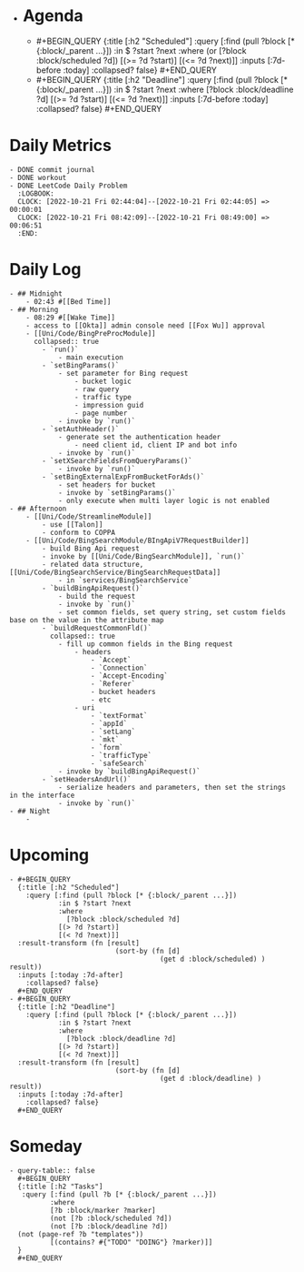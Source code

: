- # Agenda
	- #+BEGIN_QUERY
	  {:title [:h2 "Scheduled"]
	    :query [:find (pull ?block [* {:block/_parent ...}])
	            :in $ ?start ?next
	            :where
	            (or
	              [?block :block/scheduled ?d])
	            [(>= ?d ?start)]
	            [(<= ?d ?next)]]
	  :inputs [:7d-before :today]
	    :collapsed? false}
	  #+END_QUERY
	- #+BEGIN_QUERY
	  {:title [:h2 "Deadline"]
	    :query [:find (pull ?block [* {:block/_parent ...}])
	            :in $ ?start ?next
	            :where
	              [?block :block/deadline ?d]
	            [(>= ?d ?start)]
	            [(<= ?d ?next)]]
	    :inputs [:7d-before :today]
	    :collapsed? false}
	  #+END_QUERY
# Daily Metrics
	- DONE commit journal
	- DONE workout
	- DONE LeetCode Daily Problem
	  :LOGBOOK:
	  CLOCK: [2022-10-21 Fri 02:44:04]--[2022-10-21 Fri 02:44:05] =>  00:00:01
	  CLOCK: [2022-10-21 Fri 08:42:09]--[2022-10-21 Fri 08:49:00] =>  00:06:51
	  :END:
# Daily Log
	- ## Midnight
		- 02:43 #[[Bed Time]]
	- ## Morning
		- 08:29 #[[Wake Time]]
		- access to [[Okta]] admin console need [[Fox Wu]] approval
		- [[Uni/Code/BingPreProcModule]]
		  collapsed:: true
			- `run()`
				- main execution
			- `setBingParams()`
				- set parameter for Bing request
					- bucket logic
					- raw query
					- traffic type
					- impression guid
					- page number
				- invoke by `run()`
			- `setAuthHeader()`
				- generate set the authentication header
					- need client id, client IP and bot info
				- invoke by `run()`
			- `setXSearchFieldsFromQueryParams()`
				- invoke by `run()`
			- `setBingExternalExpFromBucketForAds()`
				- set headers for bucket
				- invoke by `setBingParams()`
				- only execute when multi layer logic is not enabled
	- ## Afternoon
		- [[Uni/Code/StreamlineModule]]
			- use [[Talon]]
			- conform to COPPA
		- [[Uni/Code/BingSearchModule/BIngApiV7RequestBuilder]]
			- build Bing Api request
			- invoke by [[Uni/Code/BingSearchModule]], `run()`
			- related data structure, [[Uni/Code/BingSearchService/BingSearchRequestData]]
				- in `services/BingSearchService`
			- `buildBingApiRequest()`
				- build the request
				- invoke by `run()`
				- set common fields, set query string, set custom fields base on the value in the attribute map
			- `buildRequestCommonFld()`
			  collapsed:: true
				- fill up common fields in the Bing request
					- headers
						- `Accept`
						- `Connection`
						- `Accept-Encoding`
						- `Referer`
						- bucket headers
						- etc
					- uri
						- `textFormat`
						- `appId`
						- `setLang`
						- `mkt`
						- `form`
						- `trafficType`
						- `safeSearch`
				- invoke by `buildBingApiRequest()`
			- `setHeadersAndUrl()`
				- serialize headers and parameters, then set the strings in the interface
				- invoke by `run()`
	- ## Night
		-
# Upcoming
	- #+BEGIN_QUERY
	  {:title [:h2 "Scheduled"]
	    :query [:find (pull ?block [* {:block/_parent ...}])
	            :in $ ?start ?next
	            :where
	              [?block :block/scheduled ?d]
	            [(> ?d ?start)]
	            [(< ?d ?next)]]
	  :result-transform (fn [result]
	                          (sort-by (fn [d]
	                                     (get d :block/scheduled) ) result))    
	  :inputs [:today :7d-after]
	    :collapsed? false}
	  #+END_QUERY
	- #+BEGIN_QUERY
	  {:title [:h2 "Deadline"]
	    :query [:find (pull ?block [* {:block/_parent ...}])
	            :in $ ?start ?next
	            :where
	              [?block :block/deadline ?d]
	            [(> ?d ?start)]
	            [(< ?d ?next)]]
	  :result-transform (fn [result]
	                          (sort-by (fn [d]
	                                     (get d :block/deadline) ) result))    
	  :inputs [:today :7d-after]
	    :collapsed? false}
	  #+END_QUERY
# Someday
	- query-table:: false
	  #+BEGIN_QUERY
	  {:title [:h2 "Tasks"]
	   :query [:find (pull ?b [* {:block/_parent ...}])
	          :where
	          [?b :block/marker ?marker]
	          (not [?b :block/scheduled ?d])
	          (not [?b :block/deadline ?d])
	  (not (page-ref ?b "templates"))
	          [(contains? #{"TODO" "DOING"} ?marker)]]
	  }
	  #+END_QUERY